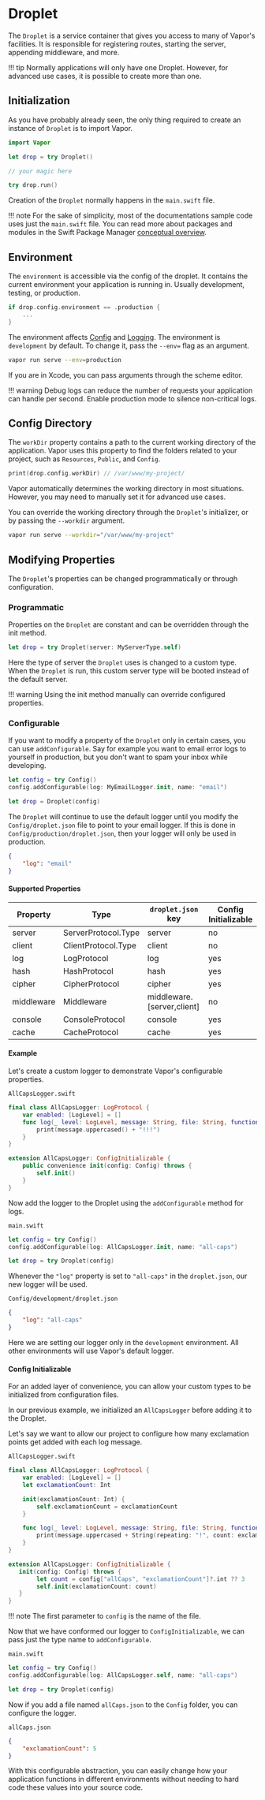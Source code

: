 # Droplet

The `Droplet` is a service container that gives you access to many of Vapor's facilities. It is responsible for registering routes, starting the server, appending middleware, and more.

!!! tip
    Normally applications will only have one Droplet. However, for advanced use cases, it is possible to create more than one.

## Initialization

As you have probably already seen, the only thing required to create an instance of `Droplet` is to import Vapor.

```swift
import Vapor

let drop = try Droplet()

// your magic here

try drop.run()
```

Creation of the `Droplet` normally happens in the `main.swift` file. 

!!! note
    For the sake of simplicity, most of the documentations sample code uses just the `main.swift` file. You can read more about packages and modules in the Swift Package Manager [conceptual overview](https://swift.org/package-manager/).

## Environment
The `environment` is accessible via the config of the droplet.
It contains the current environment your application is running in. Usually development, testing, or production.

```swift
if drop.config.environment == .production {
    ...
}
```

The environment affects [Config](../configs/config.md) and [Logging](log.md). The environment is `development` by default. To change it, pass the `--env=` flag as an argument.

```sh
vapor run serve --env=production
```

If you are in Xcode, you can pass arguments through the scheme editor.

!!! warning
    Debug logs can reduce the number of requests your application can handle per second. Enable production mode to silence non-critical logs.

## Config Directory

The `workDir` property contains a path to the current working directory of the application. Vapor uses this property to find the folders related to your project, such as `Resources`, `Public`, and `Config`.

```swift
print(drop.config.workDir) // /var/www/my-project/
```

Vapor automatically determines the working directory in most situations. However, you may need to manually set it for advanced use cases.

You can override the working directory through the `Droplet`'s initializer, or by passing the `--workdir` argument.

```sh
vapor run serve --workdir="/var/www/my-project"
```

## Modifying Properties

The `Droplet`'s properties can be changed programmatically or through configuration.

### Programmatic 

Properties on the `Droplet` are constant and can be overridden through the init method.

```swift
let drop = try Droplet(server: MyServerType.self)
```

Here the type of server the `Droplet` uses is changed to a custom type. When the `Droplet` is run, this custom server type will be booted instead of the default server.

!!! warning
    Using the init method manually can override configured properties.

### Configurable

If you want to modify a property of the `Droplet` only in certain cases, you can use `addConfigurable`. Say for example you want to email error logs to yourself in production, but you don't want to spam your inbox while developing.

```swift
let config = try Config()
config.addConfigurable(log: MyEmailLogger.init, name: "email")

let drop = Droplet(config)

```

The `Droplet` will continue to use the default logger until you modify the `Config/droplet.json` file to point to your email logger. If this is done in `Config/production/droplet.json`, then your logger will only be used in production.

```json
{
    "log": "email"
}
```

#### Supported Properties

| Property   | Type                | `droplet.json` key         | Config Initializable |
|------------|---------------------|----------------------------|----------------------|
| server     | ServerProtocol.Type | server                     | no                   |
| client     | ClientProtocol.Type | client                     | no                   |
| log        | LogProtocol         | log                        | yes                  |
| hash       | HashProtocol        | hash                       | yes                  |
| cipher     | CipherProtocol      | cipher                     | yes                  |
| middleware | Middleware          | middleware.[server,client] | no                   |
| console    | ConsoleProtocol     | console                    | yes                  |
| cache      | CacheProtocol       | cache                      | yes                  |

#### Example

Let's create a custom logger to demonstrate Vapor's configurable properties.

`AllCapsLogger.swift`
```swift
final class AllCapsLogger: LogProtocol {
    var enabled: [LogLevel] = []
    func log(_ level: LogLevel, message: String, file: String, function: String, line: Int) {
        print(message.uppercased() + "!!!")
    }
}

extension AllCapsLogger: ConfigInitializable {
    public convenience init(config: Config) throws {
        self.init()
    }
}
```

Now add the logger to the Droplet using the `addConfigurable` method for logs.

`main.swift`
```swift
let config = try Config()
config.addConfigurable(log: AllCapsLogger.init, name: "all-caps")

let drop = try Droplet(config)

```

Whenever the `"log"` property is set to `"all-caps"` in the `droplet.json`, our new logger will be used. 

`Config/development/droplet.json`
```json
{
    "log": "all-caps"
}
```

Here we are setting our logger only in the `development` environment. All other environments will use Vapor's default logger.

#### Config Initializable

For an added layer of convenience, you can allow your custom types to be initialized from configuration files.

In our previous example, we initialized an `AllCapsLogger` before adding it to the Droplet.

Let's say we want to allow our project to configure how many exclamation points get added with each log message.

`AllCapsLogger.swift`
```swift
final class AllCapsLogger: LogProtocol {
    var enabled: [LogLevel] = []
    let exclamationCount: Int

    init(exclamationCount: Int) {
        self.exclamationCount = exclamationCount
    }

    func log(_ level: LogLevel, message: String, file: String, function: String, line: Int) {
        print(message.uppercased + String(repeating: "!", count: exclamationCount))
    }
}

extension AllCapsLogger: ConfigInitializable {
   init(config: Config) throws {
        let count = config["allCaps", "exclamationCount"]?.int ?? 3
        self.init(exclamationCount: count)
   } 
}
```

!!! note
    The first parameter to `config` is the name of the file.

Now that we have conformed our logger to `ConfigInitializable`, we can pass just the type name to `addConfigurable`.


`main.swift`
```swift
let config = try Config()
config.addConfigurable(log: AllCapsLogger.self, name: "all-caps")

let drop = try Droplet(config)

```

Now if you add a file named `allCaps.json` to the `Config` folder, you can configure the logger.

`allCaps.json`
```json
{
    "exclamationCount": 5
}
```

With this configurable abstraction, you can easily change how your application functions in different environments without needing to hard code these values into your source code.
